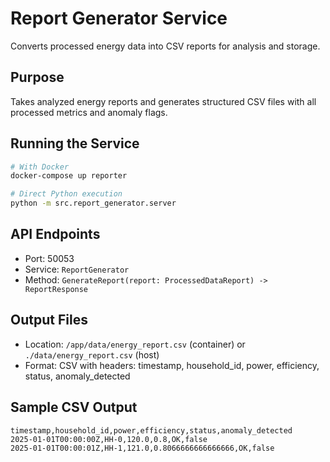 # Report Generator Service

Converts processed energy data into CSV reports for analysis and storage.

## Purpose

Takes analyzed energy reports and generates structured CSV files with all processed metrics and anomaly flags.

## Running the Service

```bash
# With Docker
docker-compose up reporter

# Direct Python execution
python -m src.report_generator.server
```

## API Endpoints

- Port: 50053
- Service: `ReportGenerator`
- Method: `GenerateReport(report: ProcessedDataReport) -> ReportResponse`

## Output Files

- Location: `/app/data/energy_report.csv` (container) or `./data/energy_report.csv` (host)
- Format: CSV with headers: timestamp, household_id, power, efficiency, status, anomaly_detected

## Sample CSV Output

```csv
timestamp,household_id,power,efficiency,status,anomaly_detected
2025-01-01T00:00:00Z,HH-0,120.0,0.8,OK,false
2025-01-01T00:00:01Z,HH-1,121.0,0.8066666666666666,OK,false
```
